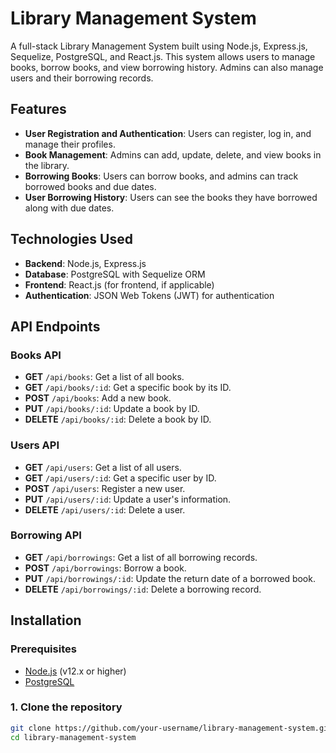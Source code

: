 # Library Management System

A full-stack Library Management System built using Node.js, Express.js, Sequelize, PostgreSQL, and React.js. This system allows users to manage books, borrow books, and view borrowing history. Admins can also manage users and their borrowing records.

## Features

- **User Registration and Authentication**: Users can register, log in, and manage their profiles.
- **Book Management**: Admins can add, update, delete, and view books in the library.
- **Borrowing Books**: Users can borrow books, and admins can track borrowed books and due dates.
- **User Borrowing History**: Users can see the books they have borrowed along with due dates.

## Technologies Used

- **Backend**: Node.js, Express.js
- **Database**: PostgreSQL with Sequelize ORM
- **Frontend**: React.js (for frontend, if applicable)
- **Authentication**: JSON Web Tokens (JWT) for authentication

## API Endpoints

### **Books API**
- **GET** `/api/books`: Get a list of all books.
- **GET** `/api/books/:id`: Get a specific book by its ID.
- **POST** `/api/books`: Add a new book.
- **PUT** `/api/books/:id`: Update a book by ID.
- **DELETE** `/api/books/:id`: Delete a book by ID.

### **Users API**
- **GET** `/api/users`: Get a list of all users.
- **GET** `/api/users/:id`: Get a specific user by ID.
- **POST** `/api/users`: Register a new user.
- **PUT** `/api/users/:id`: Update a user's information.
- **DELETE** `/api/users/:id`: Delete a user.

### **Borrowing API**
- **GET** `/api/borrowings`: Get a list of all borrowing records.
- **POST** `/api/borrowings`: Borrow a book.
- **PUT** `/api/borrowings/:id`: Update the return date of a borrowed book.
- **DELETE** `/api/borrowings/:id`: Delete a borrowing record.

## Installation

### Prerequisites
- [Node.js](https://nodejs.org/) (v12.x or higher)
- [PostgreSQL](https://www.postgresql.org/)

### 1. Clone the repository
```bash
git clone https://github.com/your-username/library-management-system.git
cd library-management-system
